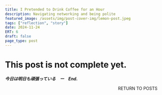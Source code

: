 ```yaml
---
title: I Pretended to Drink Coffee for an Hour
description: Navigating networking and being polite
featured_image: /assets/img/post-cover-img/lemon-post.jpeg
tags: ["reflection", "story"]
date: 2024-11-24
ERT: 6
draft: false
page_type: post
---
```


# This post is not complete yet.

**_今日は明日も頑張っている　ー　End._**

<a href="/all-posts.html" class="btn btn-primary" style="float: right; margin-bottom: 20px; text-decoration: none;">RETURN TO POSTS</a>
